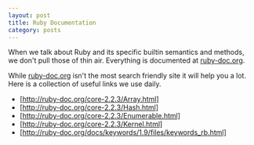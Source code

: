 ```yaml
---
layout: post
title: Ruby Documentation
category: posts
---
```


When we talk about Ruby and its specific builtin semantics and methods, we
don't pull those of thin air. Everything is documented at [ruby-doc.org].

While [ruby-doc.org] isn't the most search friendly site it will help you a
lot. Here is a collection of useful links we use daily.

* [http://ruby-doc.org/core-2.2.3/Array.html]
* [http://ruby-doc.org/core-2.2.3/Hash.html]
* [http://ruby-doc.org/core-2.2.3/Enumerable.html]
* [http://ruby-doc.org/core-2.2.3/Kernel.html]
* [http://ruby-doc.org/docs/keywords/1.9/files/keywords_rb.html]

[ruby-doc.org]: http://ruby-doc.org/
[http://ruby-doc.org/core-2.2.3/Array.html]: http://ruby-doc.org/core-2.2.3/Array.html
[http://ruby-doc.org/core-2.2.3/Hash.html]: http://ruby-doc.org/core-2.2.3/Hash.html
[http://ruby-doc.org/core-2.2.3/Enumerable.html]: http://ruby-doc.org/core-2.2.3/Enumerable.html
[http://ruby-doc.org/core-2.2.3/Kernel.html]: http://ruby-doc.org/core-2.2.3/Kernel.html
[http://ruby-doc.org/docs/keywords/1.9/files/keywords_rb.html]: http://ruby-doc.org/docs/keywords/1.9/files/keywords_rb.html
